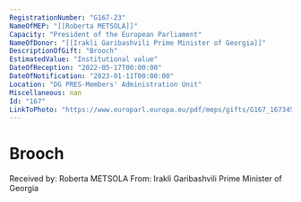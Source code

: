 ```yaml
---
RegistrationNumber: "G167-23"
NameOfMEP: "[[Roberta METSOLA]]"
Capacity: "President of the European Parliament"
NameOfDonor: "[[Irakli Garibashvili Prime Minister of Georgia]]"
DescriptionOfGift: "Brooch"
EstimatedValue: "Institutional value"
DateOfReception: "2022-05-17T00:00:00"
DateOfNotification: "2023-01-11T00:00:00"
Location: "DG PRES-Members' Administration Unit"
Miscellaneous: nan
Id: "167"
LinkToPhoto: "https://www.europarl.europa.eu/pdf/meps/gifts/G167_1673458255621.jpg#"
---
```


# Brooch

Received by: Roberta METSOLA
From: Irakli Garibashvili Prime Minister of Georgia

